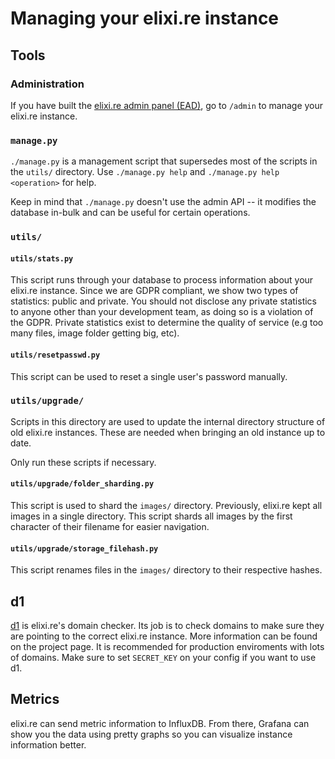 # Managing your elixi.re instance

## Tools

### Administration

If you have built the [elixi.re admin panel (EAD)][ead], go to `/admin` to
manage your elixi.re instance.

[ead]: https://gitlab.com/elixire/admin-panel

### `manage.py`

`./manage.py` is a management script that supersedes most of the scripts in the
`utils/` directory. Use `./manage.py help` and `./manage.py help <operation>`
for help.

Keep in mind that `./manage.py` doesn't use the admin API -- it modifies the
database in-bulk and can be useful for certain operations.

### `utils/`

#### `utils/stats.py`

This script runs through your database to process information about your
elixi.re instance. Since we are GDPR compliant, we show two types of statistics:
public and private. You should not disclose any private statistics to anyone
other than your development team, as doing so is a violation of the GDPR.
Private statistics exist to determine the quality of service (e.g too many
files, image folder getting big, etc).

#### `utils/resetpasswd.py`

This script can be used to reset a single user's password manually.

### `utils/upgrade/`

Scripts in this directory are used to update the internal directory structure of
old elixi.re instances. These are needed when bringing an old instance up to
date.

Only run these scripts if necessary.

#### `utils/upgrade/folder_sharding.py`

This script is used to shard the `images/` directory. Previously, elixi.re kept
all images in a single directory. This script shards all images by the first
character of their filename for easier navigation.

#### `utils/upgrade/storage_filehash.py`

This script renames files in the `images/` directory to their respective hashes.

## d1

[d1] is elixi.re's domain checker. Its job is to check domains to make sure they
are pointing to the correct elixi.re instance. More information can be found on
the project page. It is recommended for production enviroments with lots of
domains. Make sure to set `SECRET_KEY` on your config if you want to use d1.

[d1]: https://gitlab.com/elixire/d1

## Metrics

elixi.re can send metric information to InfluxDB. From there, Grafana can show
you the data using pretty graphs so you can visualize instance information
better.
